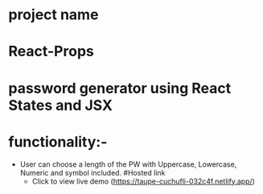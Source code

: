 # project name
# React-Props
#   password generator using React States and JSX
# functionality:-
* User can choose a length of the PW with Uppercase, Lowercase, Numeric and symbol included.
#Hosted link
   * Click to view live demo (https://taupe-cuchufli-032c4f.netlify.app/)


